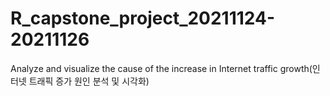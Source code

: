 # R_capstone_project_20211124-20211126
Analyze and visualize the cause of the increase in Internet traffic growth(인터넷 트래픽 증가 원인 분석 및 시각화)
